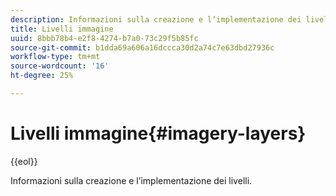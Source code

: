 ```yaml
---
description: Informazioni sulla creazione e l’implementazione dei livelli.
title: Livelli immagine
uuid: 8bbb78b4-e2f8-4274-b7a0-73c29f5b85fc
source-git-commit: b1dda69a606a16dccca30d2a74c7e63dbd27936c
workflow-type: tm+mt
source-wordcount: '16'
ht-degree: 25%

---
```



# Livelli immagine{#imagery-layers}

{{eol}}

Informazioni sulla creazione e l’implementazione dei livelli.

